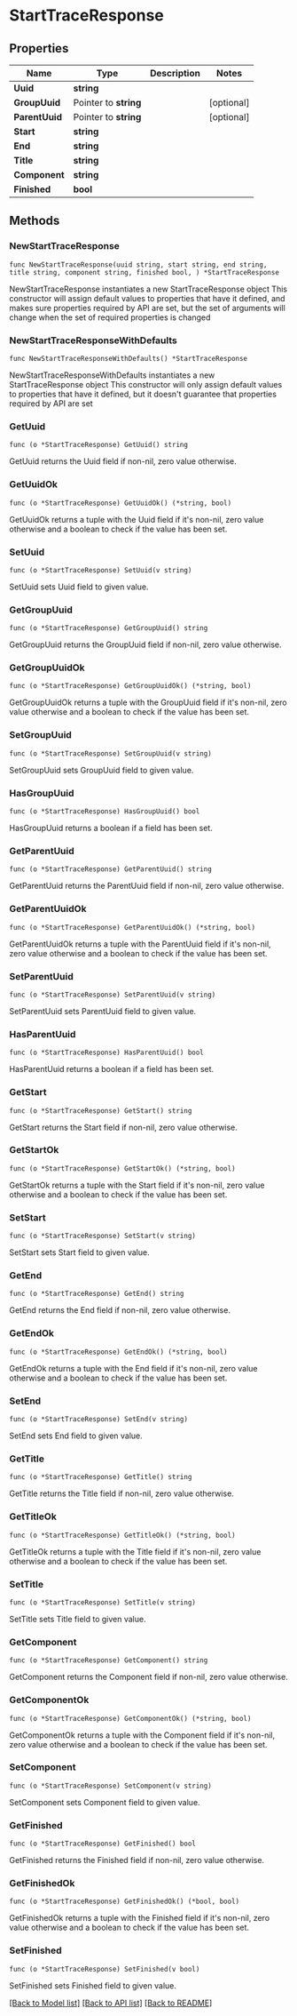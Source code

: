 # StartTraceResponse

## Properties

Name | Type | Description | Notes
------------ | ------------- | ------------- | -------------
**Uuid** | **string** |  | 
**GroupUuid** | Pointer to **string** |  | [optional] 
**ParentUuid** | Pointer to **string** |  | [optional] 
**Start** | **string** |  | 
**End** | **string** |  | 
**Title** | **string** |  | 
**Component** | **string** |  | 
**Finished** | **bool** |  | 

## Methods

### NewStartTraceResponse

`func NewStartTraceResponse(uuid string, start string, end string, title string, component string, finished bool, ) *StartTraceResponse`

NewStartTraceResponse instantiates a new StartTraceResponse object
This constructor will assign default values to properties that have it defined,
and makes sure properties required by API are set, but the set of arguments
will change when the set of required properties is changed

### NewStartTraceResponseWithDefaults

`func NewStartTraceResponseWithDefaults() *StartTraceResponse`

NewStartTraceResponseWithDefaults instantiates a new StartTraceResponse object
This constructor will only assign default values to properties that have it defined,
but it doesn't guarantee that properties required by API are set

### GetUuid

`func (o *StartTraceResponse) GetUuid() string`

GetUuid returns the Uuid field if non-nil, zero value otherwise.

### GetUuidOk

`func (o *StartTraceResponse) GetUuidOk() (*string, bool)`

GetUuidOk returns a tuple with the Uuid field if it's non-nil, zero value otherwise
and a boolean to check if the value has been set.

### SetUuid

`func (o *StartTraceResponse) SetUuid(v string)`

SetUuid sets Uuid field to given value.


### GetGroupUuid

`func (o *StartTraceResponse) GetGroupUuid() string`

GetGroupUuid returns the GroupUuid field if non-nil, zero value otherwise.

### GetGroupUuidOk

`func (o *StartTraceResponse) GetGroupUuidOk() (*string, bool)`

GetGroupUuidOk returns a tuple with the GroupUuid field if it's non-nil, zero value otherwise
and a boolean to check if the value has been set.

### SetGroupUuid

`func (o *StartTraceResponse) SetGroupUuid(v string)`

SetGroupUuid sets GroupUuid field to given value.

### HasGroupUuid

`func (o *StartTraceResponse) HasGroupUuid() bool`

HasGroupUuid returns a boolean if a field has been set.

### GetParentUuid

`func (o *StartTraceResponse) GetParentUuid() string`

GetParentUuid returns the ParentUuid field if non-nil, zero value otherwise.

### GetParentUuidOk

`func (o *StartTraceResponse) GetParentUuidOk() (*string, bool)`

GetParentUuidOk returns a tuple with the ParentUuid field if it's non-nil, zero value otherwise
and a boolean to check if the value has been set.

### SetParentUuid

`func (o *StartTraceResponse) SetParentUuid(v string)`

SetParentUuid sets ParentUuid field to given value.

### HasParentUuid

`func (o *StartTraceResponse) HasParentUuid() bool`

HasParentUuid returns a boolean if a field has been set.

### GetStart

`func (o *StartTraceResponse) GetStart() string`

GetStart returns the Start field if non-nil, zero value otherwise.

### GetStartOk

`func (o *StartTraceResponse) GetStartOk() (*string, bool)`

GetStartOk returns a tuple with the Start field if it's non-nil, zero value otherwise
and a boolean to check if the value has been set.

### SetStart

`func (o *StartTraceResponse) SetStart(v string)`

SetStart sets Start field to given value.


### GetEnd

`func (o *StartTraceResponse) GetEnd() string`

GetEnd returns the End field if non-nil, zero value otherwise.

### GetEndOk

`func (o *StartTraceResponse) GetEndOk() (*string, bool)`

GetEndOk returns a tuple with the End field if it's non-nil, zero value otherwise
and a boolean to check if the value has been set.

### SetEnd

`func (o *StartTraceResponse) SetEnd(v string)`

SetEnd sets End field to given value.


### GetTitle

`func (o *StartTraceResponse) GetTitle() string`

GetTitle returns the Title field if non-nil, zero value otherwise.

### GetTitleOk

`func (o *StartTraceResponse) GetTitleOk() (*string, bool)`

GetTitleOk returns a tuple with the Title field if it's non-nil, zero value otherwise
and a boolean to check if the value has been set.

### SetTitle

`func (o *StartTraceResponse) SetTitle(v string)`

SetTitle sets Title field to given value.


### GetComponent

`func (o *StartTraceResponse) GetComponent() string`

GetComponent returns the Component field if non-nil, zero value otherwise.

### GetComponentOk

`func (o *StartTraceResponse) GetComponentOk() (*string, bool)`

GetComponentOk returns a tuple with the Component field if it's non-nil, zero value otherwise
and a boolean to check if the value has been set.

### SetComponent

`func (o *StartTraceResponse) SetComponent(v string)`

SetComponent sets Component field to given value.


### GetFinished

`func (o *StartTraceResponse) GetFinished() bool`

GetFinished returns the Finished field if non-nil, zero value otherwise.

### GetFinishedOk

`func (o *StartTraceResponse) GetFinishedOk() (*bool, bool)`

GetFinishedOk returns a tuple with the Finished field if it's non-nil, zero value otherwise
and a boolean to check if the value has been set.

### SetFinished

`func (o *StartTraceResponse) SetFinished(v bool)`

SetFinished sets Finished field to given value.



[[Back to Model list]](../README.md#documentation-for-models) [[Back to API list]](../README.md#documentation-for-api-endpoints) [[Back to README]](../README.md)


